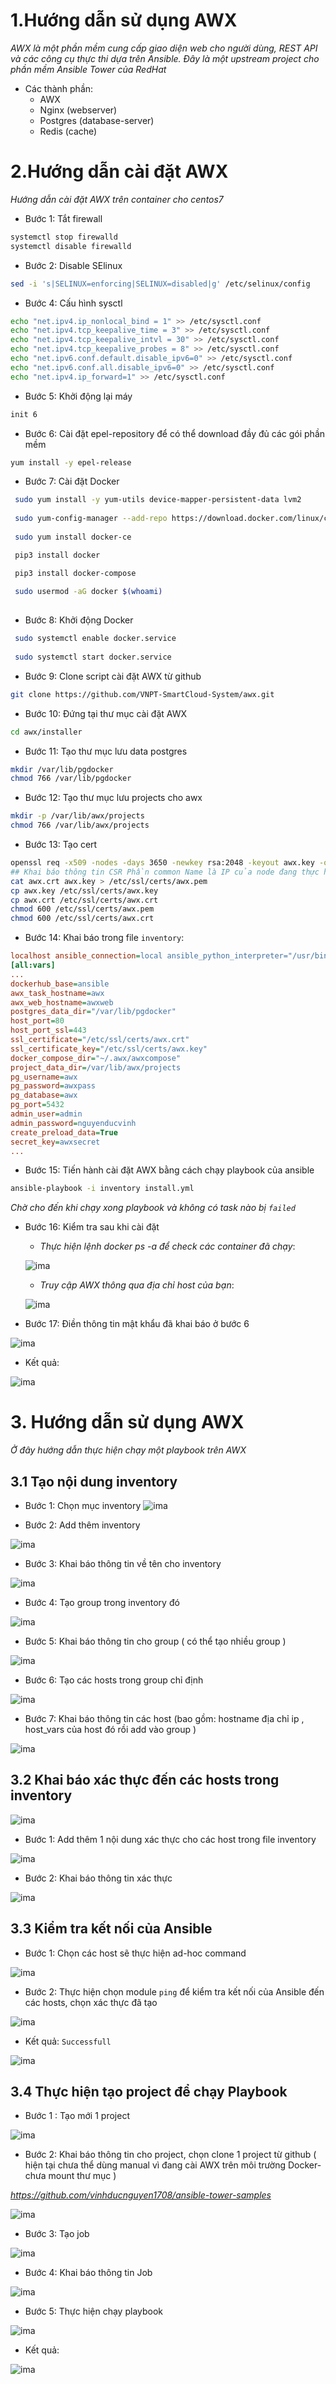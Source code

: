 # 1.Hướng dẫn sử dụng AWX 

*AWX là một phần mềm cung cấp giao diện web cho người dùng, REST API và các công cụ thực thi dựa trên Ansible. Đây là một upstream project cho phần mềm Ansible Tower của RedHat*

- Các thành phần:
	- AWX
	- Nginx (webserver)
	- Postgres (database-server)
    - Redis (cache)
# 2.Hướng dẫn cài đặt AWX

*Hướng dẫn cài đặt AWX trên container cho centos7*

- Bước 1: Tắt firewall
```sh
systemctl stop firewalld
systemctl disable firewalld
```
- Bước 2: Disable SElinux
```sh
sed -i 's|SELINUX=enforcing|SELINUX=disabled|g' /etc/selinux/config
```
- Bước 4: Cấu hình sysctl 
```sh
echo "net.ipv4.ip_nonlocal_bind = 1" >> /etc/sysctl.conf
echo "net.ipv4.tcp_keepalive_time = 3" >> /etc/sysctl.conf
echo "net.ipv4.tcp_keepalive_intvl = 30" >> /etc/sysctl.conf
echo "net.ipv4.tcp_keepalive_probes = 8" >> /etc/sysctl.conf
echo "net.ipv6.conf.default.disable_ipv6=0" >> /etc/sysctl.conf
echo "net.ipv6.conf.all.disable_ipv6=0" >> /etc/sysctl.conf
echo "net.ipv4.ip_forward=1" >> /etc/sysctl.conf
```

- Bước 5: Khởi động lại máy
```sh
init 6
```


- Bước 6: Cài đặt epel-repository để có thể download đầy đủ các gói phần mềm
```sh
yum install -y epel-release
```

- Bước 7: Cài đặt Docker 
```sh
 sudo yum install -y yum-utils device-mapper-persistent-data lvm2
 
 sudo yum-config-manager --add-repo https://download.docker.com/linux/centos/docker-ce.repo
 
 sudo yum install docker-ce

 pip3 install docker

 pip3 install docker-compose
 
 sudo usermod -aG docker $(whoami)
 
```

- Bước 8: Khởi động Docker
```sh
 sudo systemctl enable docker.service
 
 sudo systemctl start docker.service
```


- Bước 9: Clone script cài đặt AWX từ github 
```sh
git clone https://github.com/VNPT-SmartCloud-System/awx.git
```

- Bước 10: Đứng tại thư mục cài đặt AWX
```sh
cd awx/installer
```

- Bước 11: Tạo thư mục lưu data postgres
```sh
mkdir /var/lib/pgdocker
chmod 766 /var/lib/pgdocker
```
- Bước 12: Tạo thư mục lưu projects cho awx
```sh
mkdir -p /var/lib/awx/projects
chmod 766 /var/lib/awx/projects
```

- Bước 13: Tạo cert 
```sh
openssl req -x509 -nodes -days 3650 -newkey rsa:2048 -keyout awx.key -out awx.crt
## Khai báo thông tin CSR Phần common Name là IP của node đang thực hiện
cat awx.crt awx.key > /etc/ssl/certs/awx.pem
cp awx.key /etc/ssl/certs/awx.key
cp awx.crt /etc/ssl/certs/awx.crt
chmod 600 /etc/ssl/certs/awx.pem
chmod 600 /etc/ssl/certs/awx.crt
```

- Bước 14: Khai báo trong file `inventory`:
```ini
localhost ansible_connection=local ansible_python_interpreter="/usr/bin/env python3"
[all:vars]
...
dockerhub_base=ansible
awx_task_hostname=awx
awx_web_hostname=awxweb
postgres_data_dir="/var/lib/pgdocker"
host_port=80
host_port_ssl=443
ssl_certificate="/etc/ssl/certs/awx.crt"
ssl_certificate_key="/etc/ssl/certs/awx.key"
docker_compose_dir="~/.awx/awxcompose"
project_data_dir=/var/lib/awx/projects
pg_username=awx
pg_password=awxpass
pg_database=awx
pg_port=5432
admin_user=admin
admin_password=nguyenducvinh
create_preload_data=True
secret_key=awxsecret
...
```

- Bước 15: Tiến hành cài đặt AWX bằng cách chạy playbook của ansible 
```sh
ansible-playbook -i inventory install.yml
```

*Chờ cho đến khi chạy xong playbook và không có task nào bị `failed`*

- Bước 16: Kiểm tra sau khi cài đặt

	- *Thực hiện lệnh docker ps -a để check các container đã chạy*:

	![ima](../images/awx-1.png)

	- *Truy cập AWX thông qua địa chỉ host của bạn*: 
	
	![ima](../images/awx-2.png)


- Bước 17: Điền thông tin mật khẩu đã khai báo ở bước 6

![ima](../images/awx-3.png)


- Kết quả: 

![ima](../images/awx-4.png)


# 3. Hướng dẫn sử dụng AWX 


*Ở đây hướng dẫn thực hiện chạy một playbook trên AWX*

## 3.1 Tạo nội dung inventory

- Bước 1: Chọn mục inventory
![ima](../images/awx-5.png)


- Bước 2: Add thêm inventory

![ima](../images/awx-6.png)


- Bước 3: Khai báo thông tin về tên cho inventory

![ima](../images/awx-7.png)

- Bước 4: Tạo group trong inventory đó

![ima](../images/awx-8.png)

- Bước 5: Khai báo thông tin cho group ( có thể tạo nhiều group )

![ima](../images/awx-9.png)


- Bước 6: Tạo các hosts trong group chỉ định

![ima](../images/awx-10.png)


- Bước 7: Khai báo thông tin các host (bao gồm: hostname địa chỉ ip , host_vars của host đó rồi add vào group )

![ima](../images/awx-11.png)


## 3.2 Khai báo xác thực đến các hosts trong inventory


![ima](../images/awx-12.png)

- Bước 1: Add thêm 1 nội dung xác thực cho các host trong  file inventory

![ima](../images/awx-13.png)


- Bước 2: Khai báo thông tin xác thực

![ima](../images/awx-14.png)


## 3.3 Kiểm tra kết nối của Ansible


- Bước 1: Chọn các host sẽ thực hiện ad-hoc command

![ima](../images/awx-15.png)

- Bước 2: Thực hiện chọn module `ping` để kiểm tra kết nối của Ansible đến các hosts, chọn xác thực đã tạo

![ima](../images/awx-16.png)

- Kết quả: `Successfull`

![ima](../images/awx-17.png)



## 3.4 Thực hiện tạo project để chạy Playbook

- Bước 1 : Tạo mới 1 project

![ima](../images/awx-18.png)


- Bước 2: Khai báo thông tin cho project, chọn clone 1 project từ github ( hiện tại chưa thể dùng manual vì đang cài AWX trên môi trường Docker- chưa mount thư mục )

*https://github.com/vinhducnguyen1708/ansible-tower-samples*


![ima](../images/awx-19.png)

- Bước 3: Tạo job 

![ima](../images/awx-20.png)


- Bước 4: Khai báo thông tin Job

![ima](../images/awx-21.png)


- Bước 5: Thực hiện chạy playbook

![ima](../images/awx-22.png)

- Kết quả:

![ima](../images/awx-23.png)